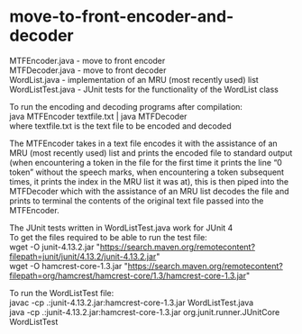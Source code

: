 # move-to-front-encoder-and-decoder
MTFEncoder.java - move to front encoder <br />
MTFDecoder.java - move to front decoder <br />
WordList.java - implementation of an MRU (most recently used) list <br /> 
WordListTest.java - JUnit tests for the functionality of the WordList class <br /> 

To run the encoding and decoding programs after compilation: <br />
java MTFEncoder textfile.txt | java MTFDecoder <br />
where textfile.txt is the text file to be encoded and decoded

The MTFEncoder takes in a text file encodes it with the assistance of an MRU (most recently used) list and prints the encoded file to standard output (when encountering a token in the file for the first time it prints the line “0 token” without the speech marks, when encountering a token subsequent times, it prints the index in the MRU list it was at), this is then piped into the MTFDecoder which with the assistance of an MRU list decodes the file and prints to terminal the contents of the original text file passed into the MTFEncoder.

The JUnit tests written in WordListTest.java work for JUnit 4 <br /> 
To get the files required to be able to run the test file: <br /> 
wget -O junit-4.13.2.jar "https://search.maven.org/remotecontent?filepath=junit/junit/4.13.2/junit-4.13.2.jar" <br /> 
wget -O hamcrest-core-1.3.jar "https://search.maven.org/remotecontent?filepath=org/hamcrest/hamcrest-core/1.3/hamcrest-core-1.3.jar" <br /> 

To run the WordListTest file:<br /> 
javac -cp .:junit-4.13.2.jar:hamcrest-core-1.3.jar WordListTest.java <br /> 
java -cp .:junit-4.13.2.jar:hamcrest-core-1.3.jar org.junit.runner.JUnitCore WordListTest

